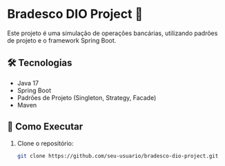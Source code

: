 # Bradesco DIO Project 🚀

Este projeto é uma simulação de operações bancárias, utilizando padrões de projeto e o framework Spring Boot.

## 🛠️ Tecnologias
- Java 17
- Spring Boot
- Padrões de Projeto (Singleton, Strategy, Facade)
- Maven

## 🔧 Como Executar
1. Clone o repositório:
   ```sh
   git clone https://github.com/seu-usuario/bradesco-dio-project.git
